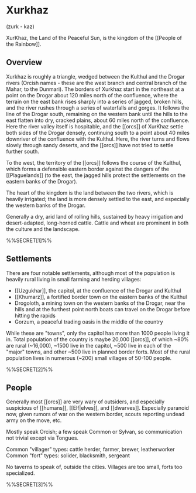 # Xurkhaz

(zurk - kaz)

XurKhaz, the Land of the Peaceful Sun, is the kingdom of the [[People of the Rainbow]].
## Overview

Xurkhaz is roughly a triangle, wedged between the Kulthul and the Drogar rivers (Orcish names - these are the west branch and central branch of the Mahar, to the Dunmari). The borders of Xurkhaz start in the northeast at a point on the Drogar about 120 miles north of the confluence, where the terrain on the east bank rises sharply into a series of jagged, broken hills, and the river rushes through a series of waterfalls and gorges. It follows the line of the Drogar south, remaining on the western bank until the hills to the east flatten into dry, cracked plains, about 60 miles north of the confluence. Here the river valley itself is hospitable, and the [[orcs]] of XurKhaz settle both sides of the Drogar densely, continuing south to a point about 40 miles downriver of the confluence with the Kulthul. Here, the river turns and flows slowly through sandy deserts, and the [[orcs]] have not tried to settle further south. 

To the west, the territory of the [[orcs]] follows the course of the Kulthul, which forms a defensible eastern border against the dangers of the [[Plaguelands]] (to the east, the jagged hills protect the settlements on the eastern banks of the Drogar). 

The heart of the kingdom is the land between the two rivers, which is heavily irrigated; the land is more densely settled to the east, and especially the western banks of the Drogar. 

Generally a dry, arid land of rolling hills, sustained by heavy irrigation and desert-adapted, long-horned cattle. Cattle and wheat are prominent in both the culture and the landscape. 

%%SECRET[1]%%
## Settlements

There are four notable settlements, although most of the population is heavily rural living in small farming and herding villages:

- [[Uzgukhar]], the capitol, at the confluence of the Drogar and Kulthul
- [[Khumarz]], a fortified border town on the eastern banks of the Kulthul
- Drogoloth, a mining town on the western banks of the Drogar, near the hills and at the furthest point north boats can travel on the Drogar before hitting the rapids
- Gorzum, a peaceful trading oasis in the middle of the country

While these are "towns", only the capitol has more than 1000 people living it in. Total population of the country is maybe 20,000 [[orcs]], of which ~80% are rural (~16,000), ~1500 live in the capitol, ~500 live in each of the "major" towns, and other ~500 live in planned border forts. Most of the rural population lives in numerous (~200) small villages of 50-100 people.

%%SECRET[2]%%
## People

Generally most [[orcs]] are very wary of outsiders, and especially suspicious of [[humans]], [[Elf|elves]], and [[dwarves]]. Especially paranoid now, given rumors of war on the western border, scouts reporting undead army on the move, etc.

Mostly speak Orcish; a few speak Common or Sylvan, so communication not trivial except via Tongues. 

Common "villager" types: cattle herder, farmer, brewer, leatherworker
Common "fort" types: solider, blacksmith, sergeant

No taverns to speak of, outside the cities. Villages are too small, forts too specialized.

%%SECRET[3]%%